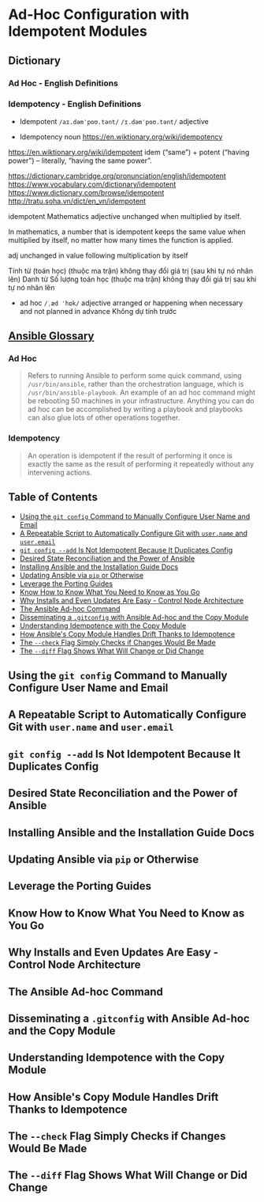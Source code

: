 # Ad-Hoc Configuration with Idempotent Modules

## Dictionary

### Ad Hoc - English Definitions

### Idempotency - English Definitions

- Idempotent `/aɪ.dəmˈpoʊ.tənt/` `/ɪ.dəmˈpoʊ.tənt/` adjective

- Idempotency noun
  <https://en.wiktionary.org/wiki/idempotency>

<https://en.wiktionary.org/wiki/idempotent>
idem (“same”) +‎ potent (“having power”) – literally, “having the same power”.

<https://dictionary.cambridge.org/pronunciation/english/idempotent>
<https://www.vocabulary.com/dictionary/idempotent>
<https://www.dictionary.com/browse/idempotent>
<http://tratu.soha.vn/dict/en_vn/idempotent>

idempotent
Mathematics
adjective
unchanged when multiplied by itself.

In mathematics, a number that is idempotent keeps the same value when multiplied by itself,
no matter how many times the function is applied.

adj
unchanged in value following multiplication by itself

Tính từ
(toán học) (thuộc ma trận) không thay đổi giá trị (sau khi tự nó nhân lên)
Danh từ
Số lượng toán học (thuộc ma trận) không thay đổi giá trị sau khi tự nó nhân lên

- ad hoc `/ˌæd ˈhɒk/` adjective
  ​arranged or happening when necessary and not planned in advance
  Không dự tính trước

## [Ansible Glossary](https://docs.ansible.com/ansible/latest/reference_appendices/glossary.html)

### Ad Hoc

> Refers to running Ansible to perform some quick command,
> using `/usr/bin/ansible`,
> rather than the orchestration language,
> which is `/usr/bin/ansible-playbook`.
> An example of an ad hoc command might be rebooting 50 machines in your infrastructure.
> Anything you can do ad hoc can be accomplished by writing a playbook
> and playbooks can also glue lots of other operations together.

### Idempotency

> An operation is idempotent if the result of performing it once is exactly the same as
> the result of performing it repeatedly without any intervening actions.

## Table of Contents

<!-- START doctoc generated TOC please keep comment here to allow auto update -->
<!-- DON'T EDIT THIS SECTION, INSTEAD RE-RUN doctoc TO UPDATE -->

- [Using the `git config` Command to Manually Configure User Name and Email](#using-the-git-config-command-to-manually-configure-user-name-and-email)
- [A Repeatable Script to Automatically Configure Git with `user.name` and `user.email`](#a-repeatable-script-to-automatically-configure-git-with-username-and-useremail)
- [`git config --add` Is Not Idempotent Because It Duplicates Config](#git-config---add-is-not-idempotent-because-it-duplicates-config)
- [Desired State Reconciliation and the Power of Ansible](#desired-state-reconciliation-and-the-power-of-ansible)
- [Installing Ansible and the Installation Guide Docs](#installing-ansible-and-the-installation-guide-docs)
- [Updating Ansible via `pip` or Otherwise](#updating-ansible-via-pip-or-otherwise)
- [Leverage the Porting Guides](#leverage-the-porting-guides)
- [Know How to Know What You Need to Know as You Go](#know-how-to-know-what-you-need-to-know-as-you-go)
- [Why Installs and Even Updates Are Easy - Control Node Architecture](#why-installs-and-even-updates-are-easy---control-node-architecture)
- [The Ansible Ad-hoc Command](#the-ansible-ad-hoc-command)
- [Disseminating a `.gitconfig` with Ansible Ad-hoc and the Copy Module](#disseminating-a-gitconfig-with-ansible-ad-hoc-and-the-copy-module)
- [Understanding Idempotence with the Copy Module](#understanding-idempotence-with-the-copy-module)
- [How Ansible's Copy Module Handles Drift Thanks to Idempotence](#how-ansibles-copy-module-handles-drift-thanks-to-idempotence)
- [The `--check` Flag Simply Checks if Changes Would Be Made](#the---check-flag-simply-checks-if-changes-would-be-made)
- [The `--diff` Flag Shows What Will Change or Did Change](#the---diff-flag-shows-what-will-change-or-did-change)

<!-- END doctoc generated TOC please keep comment here to allow auto update -->

## Using the `git config` Command to Manually Configure User Name and Email

## A Repeatable Script to Automatically Configure Git with `user.name` and `user.email`

## `git config --add` Is Not Idempotent Because It Duplicates Config

## Desired State Reconciliation and the Power of Ansible

## Installing Ansible and the Installation Guide Docs

## Updating Ansible via `pip` or Otherwise

## Leverage the Porting Guides

## Know How to Know What You Need to Know as You Go

## Why Installs and Even Updates Are Easy - Control Node Architecture

## The Ansible Ad-hoc Command

## Disseminating a `.gitconfig` with Ansible Ad-hoc and the Copy Module

## Understanding Idempotence with the Copy Module

## How Ansible's Copy Module Handles Drift Thanks to Idempotence

## The `--check` Flag Simply Checks if Changes Would Be Made

## The `--diff` Flag Shows What Will Change or Did Change
